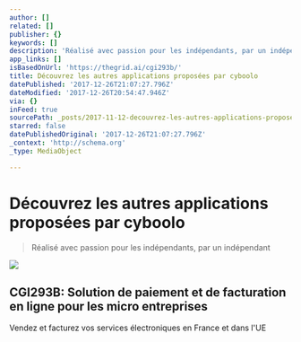 ```yaml
---
author: []
related: []
publisher: {}
keywords: []
description: 'Réalisé avec passion pour les indépendants, par un indépendant'
app_links: []
isBasedOnUrl: 'https://thegrid.ai/cgi293b/'
title: Découvrez les autres applications proposées par cyboolo
datePublished: '2017-12-26T21:07:27.796Z'
dateModified: '2017-12-26T20:54:47.946Z'
via: {}
inFeed: true
sourcePath: _posts/2017-11-12-decouvrez-les-autres-applications-proposees-par-cyboolo.md
starred: false
datePublishedOriginal: '2017-12-26T21:07:27.796Z'
_context: 'http://schema.org'
_type: MediaObject

---
```

# Découvrez les autres applications proposées par cyboolo

> Réalisé avec passion pour les indépendants, par un indépendant

![](https://the-grid-user-content.s3-us-west-2.amazonaws.com/cc90fdd5-8da6-4a76-8bd9-617486795a86.jpg)

<article style=""><h1>CGI293B: Solution de paiement et de facturation en ligne pour les micro entreprises</h1><p>Vendez et facturez vos services électroniques en France et dans l'UE</p></article>